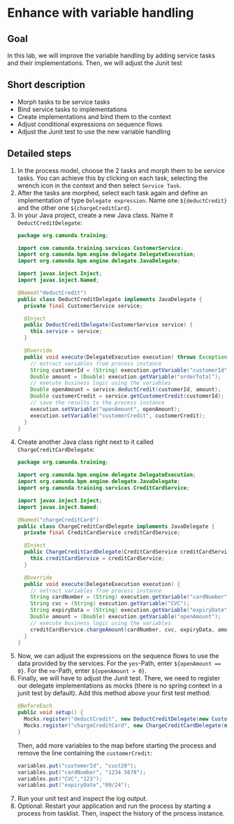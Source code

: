 # Enhance with variable handling

## Goal

In this lab, we will improve the variable handling by adding service tasks and their implementations. Then, we will adjust the Junit test

## Short description

* Morph tasks to be service tasks
* Bind service tasks to implementations
* Create implementations and bind them to the context
* Adjust conditional expressions on sequence flows
* Adjust the Junit test to use the new variable handling

## Detailed steps

1. In the process model, choose the 2 tasks and morph them to be service tasks. You can achieve this by clicking on each task, selecting the wrench icon in the context and then select `Service Task`.
2. After the tasks are morphed, select each task again and define an implementation of type `Delegate expression`. Name one `${deductCredit}` and the other one `${chargeCreditCard}`.
3. In your Java project, create a new Java class. Name it `DeductCreditDelegate`:
   ```java
   package org.camunda.training;

   import com.camunda.training.services.CustomerService;
   import org.camunda.bpm.engine.delegate.DelegateExecution;
   import org.camunda.bpm.engine.delegate.JavaDelegate;
   
   import javax.inject.Inject;
   import javax.inject.Named;
   
   @Named("deductCredit")
   public class DeductCreditDelegate implements JavaDelegate {
     private final CustomerService service;
   
     @Inject
     public DeductCreditDelegate(CustomerService service) {
       this.service = service;
     }
   
     @Override
     public void execute(DelegateExecution execution) throws Exception {
       // extract variables from process instance
       String customerId = (String) execution.getVariable("customerId");
       Double amount = (Double) execution.getVariable("orderTotal");
       // execute business logic using the variables
       Double openAmount = service.deductCredit(customerId, amount);
       Double customerCredit = service.getCustomerCredit(customerId);
       // save the results to the process instance
       execution.setVariable("openAmount", openAmount);
       execution.setVariable("customerCredit", customerCredit);
     }
   }
   ```
4. Create another Java class right next to it called `ChargeCreditCardDelegate`:
   ```java
   package org.camunda.training;

   import org.camunda.bpm.engine.delegate.DelegateExecution;
   import org.camunda.bpm.engine.delegate.JavaDelegate;
   import org.camunda.training.services.CreditCardService;
   
   import javax.inject.Inject;
   import javax.inject.Named;
   
   @Named("chargeCreditCard")
   public class ChargeCreditCardDelegate implements JavaDelegate {
     private final CreditCardService creditCardService;
   
     @Inject
     public ChargeCreditCardDelegate(CreditCardService creditCardService) {
       this.creditCardService = creditCardService;
     }
   
     @Override
     public void execute(DelegateExecution execution) {
       // extract variables from process instance
       String cardNumber = (String) execution.getVariable("cardNumber");
       String cvc = (String) execution.getVariable("CVC");
       String expiryData = (String) execution.getVariable("expiryDate");
       Double amount = (Double) execution.getVariable("openAmount");
       // execute business logic using the variables
       creditCardService.chargeAmount(cardNumber, cvc, expiryData, amount);
     }
   }
   ```
5. Now, we can adjust the expressions on the sequence flows to use the data provided by the services. For the `yes`-Path, enter `${openAmount == 0}`. For the `no`-Path, enter `${openAmount > 0}`.
6. Finally, we will have to adjust the Junit test. There, we need to register our delegate implementations as mocks (there is no spring context in a junit test by default). Add this method above your first test method:
   ```java
   @BeforeEach
   public void setup() {
     Mocks.register("deductCredit", new DeductCreditDelegate(new CustomerService()));
     Mocks.register("chargeCreditCard", new ChargeCreditCardDelegate(new CreditCardService()));
   }
   ```
   Then, add more variables to the map before starting the process and remove the line containing the `customerCredit`:
   ```java
   variables.put("customerId", "cust20");
   variables.put("cardNumber", "1234 5678");
   variables.put("CVC","123");
   variables.put("expiryDate","09/24");
   ```
7. Run your unit test and inspect the log output.
8. Optional: Restart your application and run the process by starting a process from tasklist. Then, inspect the history of the process instance.